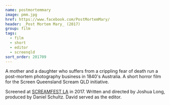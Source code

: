 ```yaml
---
name: postmortemmary
image: pmm.jpg
href: https://www.facebook.com/PostMortemMary/
header: _Post Mortem Mary_ (2017)
group: film
tags:
  - film
  - short
  - editor
  - screenqld
sort_order: 201709
---
```

A mother and a daughter who suffers from a crippling fear of death run a post-mortem photography business in 1840's Australia. A short horror film for the Screen Queensland Scream QLD initiative.

Screened at [SCREAMFEST LA](https://screamfestla.com/2017/film/post-mortem-mary) in 2017. Written and directed by Joshua Long, produced by Daniel Schultz. David served as the editor.
